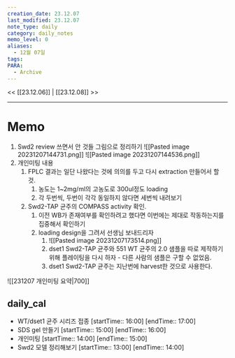 ```yaml
---
creation_date: 23.12.07
last_modified: 23.12.07
note_type: daily
category: daily_notes
memo_level: 0
aliases:
  - 12월 07일
tags: 
PARA:
  - Archive
---
```


<< [[23.12.06]] | [[23.12.08]] >>

---
# Memo
1.  Swd2 review 쓰면서 안 것들 그림으로 정리하기
![[Pasted image 20231207144731.png]]
![[Pasted image 20231207144536.png]]
1. 개인미팅 내용
	1. FPLC 결과는 일단 나왔다는 것에 의의를 두고 다시 extraction 만들어서 할 것.
		1. 농도는 1~2mg/ml의 고농도로 300ul정도 loading
		2. 각 두번씩, 두번이 각각 동일하지 않다면 세번씩 내려보기
	2. Swd2-TAP 균주의 COMPASS activity 확인.
		1. 이전 WB가 존재여부를 확인하려고 했다면 이번에는 제대로 작동하는지를 집중해서 확인하기
		2. loading design을 그려서 선생님 보내드리자
			1. ![[Pasted image 20231207173514.png]]
			2. dset1 Swd2-TAP 균주와 551 WT 균주의 2.0 샘플을 따로 제작하기 위해 플레이팅을 다시 하자 - 다른 사람의 샘플은 구할 수 없었음.
			3. dset1 Swd2-TAP 균주는 지난번에 harvest한 것으로 사용한다.

![[231207 개인미팅 요약|700]]
## daily_cal
-  WT/dset1 균주 시리즈 접종 [startTime:: 16:00]  [endTime:: 17:00]
-  SDS gel 만들기 [startTime:: 15:00]  [endTime:: 16:00]
-  개인미팅 [startTime:: 14:00]  [endTime:: 15:00]
-  Swd2 모델 정리해보기 [startTime:: 13:00]  [endTime:: 14:00]
